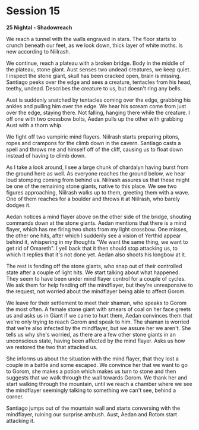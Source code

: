 # Session 15

**25 Nightal - Shadowreach**
 
 We reach a tunnel with the walls engraved in stars. The floor starts to crunch beneath our feet, as we look down, thick layer of white moths. Is new according to Niilrash.
 
 We continue, reach a plateau with a broken bridge. Body in the middle of the plateau, stone giant. Aust senses two undead creatures, we keep quiet. I inspect the stone giant, skull has been cracked open, brain is missing. Santiago peeks over the edge and sees a creature, tentacles from his head, teethy, undead. Describes the creature to us, but doesn't ring any bells.
 
 Aust is suddenly snatched by tentacles coming over the edge, grabbing his ankles and pulling him over the edge. We hear his scream come from just over the edge, staying there. Not falling, hanging there while the creature. I off one with two crossbow bolts, Aedan pulls up the other with grabbing Aust with a thorn whip.
 
 We fight off two vampiric mind flayers. Niilrash starts preparing pitons, ropes and crampons for the climb down in the cavern. Santiago casts a spell and throws me and himself off of the cliff, causing us to float down instead of having to climb down.
 
 As I take a look around, I see a large chunk of chardalyn having burst from the ground here as well. As everyone reaches the ground below, we hear loud stomping coming from behind us. Niilrash assures us that these might be one of the remaining stone giants, native to this place. We see two figures approaching, Niilrash walks up to them, greeting them with a wave. One of them reaches for a boulder and throws it at Niilrash, who barely dodges it.
 
 Aedan notices a mind flayer above on the other side of the bridge, shouting commands down at the stone giants. Aedan mentions that there is a mind flayer, which has me firing two shots from my light crossbow. One misses, the other one hits, after which I suddenly see a vision of Yerthid appear behind it, whispering in my thoughts "We want the same thing, we want to get rid of Omareth". I yell back that it then should stop attacking us, to which it replies that it's not done yet. Aedan also shoots his longbow at it.
 
 The rest is fending off the stone giants, who snap out of their controlled state after a couple of light hits. We start talking about what happened. They seem to have been under mind flayer control for a couple of cycles. We ask them for help fending off the mindflayer, but they're unresponsive to the request, not worried about the mindflayer being able to affect Gorom.
 
 We leave for their settlement to meet their shaman, who speaks to Gorom the most often. A female stone giant with smears of coal on her face greets us and asks us in Giant if we came to hurt them, Aedan convinces them that we're only trying to reach Gorom and speak to him. The shaman is worried that we're also infected by the mindflayer, but we assure her we aren't. She tells us why she's worried, as there are a few other stone giants in an unconscious state, having been affected by the mind flayer. Asks us how we restored the two that attacked us.
 
 She informs us about the situation with the mind flayer, that they lost a couple in a battle and some escaped. We convince her that we want to go to Gorom, she makes a potion which makes us turn to stone and then suggests that we walk through the wall towards Gorom. We thank her and start walking through the mountain, until we reach a chamber where we see the mindflayer seemingly talking to something we can't see, behind a corner.
 
 Santiago jumps out of the mountain wall and starts conversing with the mindflayer, ruining our surprise ambush. Aust, Aedan and Rotom start attacking it.